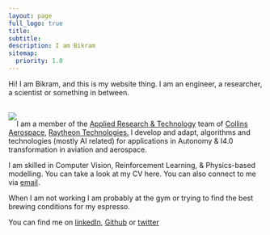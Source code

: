 ```yaml
---
layout: page
full_logo: true
title: 
subtitle: 
description: I am Bikram
sitemap:
  priority: 1.0
---
```

<p class="describe-text">Hi! I am Bikram, and this is my website thing. I am an engineer, a researcher, a scientist or something in between. </p>

<br>

<img style="float: left;" src="{{ '/assets/img/profile.png' | prepend: site.baseurl }}" id="about-img">

I am a member of the [Applied Research & Technology](https://www.collinsaerospace.com/what-we-do/technology-and-innovation/applied-research-and-technology "ART, Collins Aerospace")  team of [Collins Aerospace](https://www.collinsaerospace.com/ " Collins Aerospace"), [Raytheon Technologies.](https://rtx.com "Raytheon Technologies")  I develop and adapt, algorithms and technologies (mostly AI related) for applications in Autonomy & I4.0 transformation in aviation and aerospace.

I am skilled in Computer Vision, Reinforcement Learning, & Physics-based modelling. You can take a look at my CV here. You can also connect to me via [email](mailto:bikramjitkarmakar1@gmail.com).

When I am not working I am probably at the gym or trying to find the best brewing conditions for my espresso.

You can find me on [linkedIn](https://in.linkedin.com/in/bikramjitkarmakar), [Github](https://github.com/bikramjitkarmakar) or [twitter](https://twitter.com/bikramjitk)
<br>
